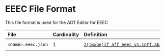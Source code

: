 # EEEC File Format
This file format is used for the ADT Editor for EEEC

File | Cardinality | Definition | Schema | Example
:--- | :---  | :--- | :--- | :---
`<name>.eeec.json` | 1 | [`z(iwxbe)if_aff_eeec_v1.intf.abap`](./type/z(iwxbe)if_aff_eeec_v1.intf.abap) | [`eeec-v1.json`](./eeec-v1.json) | 